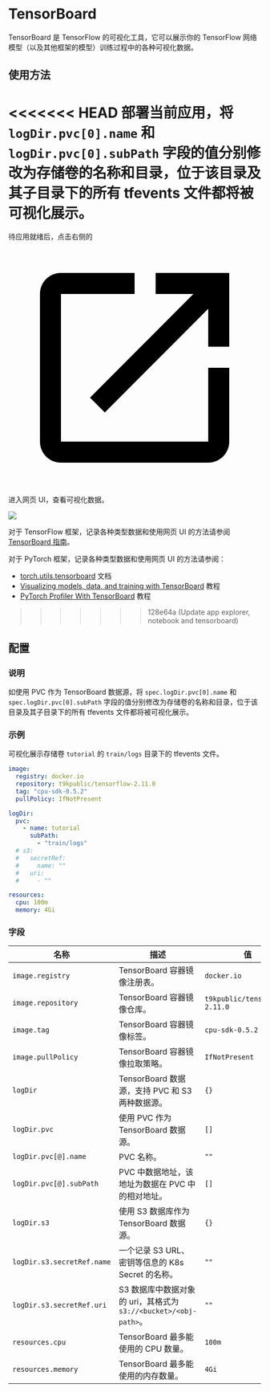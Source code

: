 # TensorBoard

TensorBoard 是 TensorFlow 的可视化工具，它可以展示你的 TensorFlow 网络模型（以及其他框架的模型）训练过程中的各种可视化数据。

## 使用方法

<<<<<<< HEAD
部署当前应用，将 `logDir.pvc[0].name` 和 `logDir.pvc[0].subPath` 字段的值分别修改为存储卷的名称和目录，位于该目录及其子目录下的所有 tfevents 文件都将被可视化展示。
=======
待应用就绪后，点击右侧的 <span class="twemoji"><svg class="MuiSvgIcon-root MuiSvgIcon-colorPrimary MuiSvgIcon-fontSizeMedium css-jxtyyz" focusable="false" aria-hidden="true" viewBox="0 0 24 24" data-testid="OpenInNewIcon"><path d="M19 19H5V5h7V3H5c-1.11 0-2 .9-2 2v14c0 1.1.89 2 2 2h14c1.1 0 2-.9 2-2v-7h-2zM14 3v2h3.59l-9.83 9.83 1.41 1.41L19 6.41V10h2V3z"></path></svg></span> 进入网页 UI，查看可视化数据。

![](https://s2.loli.net/2024/08/21/b3e4S2unxrCfydq.png)

对于 TensorFlow 框架，记录各种类型数据和使用网页 UI 的方法请参阅 <a target="_blank" rel="noopener noreferrer" href="https://www.tensorflow.org/tensorboard/get_started?hl=zh-cn">TensorBoard 指南</a>。

对于 PyTorch 框架，记录各种类型数据和使用网页 UI 的方法请参阅：

* <a target="_blank" rel="noopener noreferrer" href="https://pytorch.org/docs/stable/tensorboard.html">torch.utils.tensorboard</a> 文档
* <a target="_blank" rel="noopener noreferrer" href="https://pytorch.org/tutorials/intermediate/tensorboard_tutorial.html">Visualizing models, data, and training with TensorBoard</a> 教程
* <a target="_blank" rel="noopener noreferrer" href="https://pytorch.org/tutorials/intermediate/tensorboard_profiler_tutorial.html">PyTorch Profiler With TensorBoard</a> 教程
>>>>>>> 128e64a (Update app explorer, notebook and tensorboard)

## 配置

### 说明

如使用 PVC 作为 TensorBoard 数据源，将 `spec.logDir.pvc[0].name` 和 `spec.logDir.pvc[0].subPath` 字段的值分别修改为存储卷的名称和目录，位于该目录及其子目录下的所有 tfevents 文件都将被可视化展示。

### 示例

可视化展示存储卷 `tutorial` 的 `train/logs` 目录下的 tfevents 文件。

```yaml
image:
  registry: docker.io
  repository: t9kpublic/tensorflow-2.11.0
  tag: "cpu-sdk-0.5.2"
  pullPolicy: IfNotPresent

logDir:
  pvc:
    - name: tutorial
      subPath:
        - "train/logs"
  # s3:
  #   secretRef:
  #     name: ""
  #   uri:
  #     - ""

resources:
  cpu: 100m
  memory: 4Gi
```

### 字段

| 名称                       | 描述                                                             | 值                            |
| -------------------------- | ---------------------------------------------------------------- | ----------------------------- |
| `image.registry`           | TensorBoard 容器镜像注册表。                                     | `docker.io`                   |
| `image.repository`         | TensorBoard 容器镜像仓库。                                       | `t9kpublic/tensorflow-2.11.0` |
| `image.tag`                | TensorBoard 容器镜像标签。                                       | `cpu-sdk-0.5.2`               |
| `image.pullPolicy`         | TensorBoard 容器镜像拉取策略。                                   | `IfNotPresent`                |
| `logDir`                   | TensorBoard 数据源，支持 PVC 和 S3 两种数据源。                  | `{}`                          |
| `logDir.pvc`               | 使用 PVC 作为 TensorBoard 数据源。                               | `[]`                          |
| `logDir.pvc[@].name`       | PVC 名称。                                                       | `""`                          |
| `logDir.pvc[@].subPath`    | PVC 中数据地址，该地址为数据在 PVC 中的相对地址。                | `[]`                          |
| `logDir.s3`                | 使用 S3 数据库作为 TensorBoard 数据源。                          | `{}`                          |
| `logDir.s3.secretRef.name` | 一个记录 S3 URL、密钥等信息的 K8s Secret 的名称。                | `""`                          |
| `logDir.s3.secretRef.uri`  | S3 数据库中数据对象的 uri，其格式为 `s3://<bucket>/<obj-path>`。 | `""`                          |
| `resources.cpu`            | TensorBoard 最多能使用的 CPU 数量。                              | `100m`                        |
| `resources.memory`         | TensorBoard 最多能使用的内存数量。                               | `4Gi`                         |
